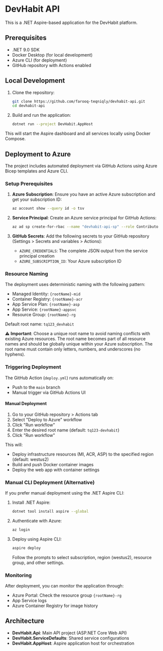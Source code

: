 # DevHabit API

This is a .NET Aspire-based application for the DevHabit platform.

## Prerequisites

- .NET 9.0 SDK
- Docker Desktop (for local development)
- Azure CLI (for deployment)
- GitHub repository with Actions enabled

## Local Development

1. Clone the repository:

   ```bash
   git clone https://github.com/farooq-teqniqly/devhabit-api.git
   cd devhabit-api
   ```

2. Build and run the application:

   ```bash
   dotnet run --project DevHabit.AppHost
   ```

This will start the Aspire dashboard and all services locally using Docker Compose.

## Deployment to Azure

The project includes automated deployment via GitHub Actions using Azure Bicep templates and Azure CLI.

### Setup Prerequisites

1. **Azure Subscription**: Ensure you have an active Azure subscription and get your subscription ID:

   ```bash
   az account show --query id -o tsv
   ```

2. **Service Principal**: Create an Azure service principal for GitHub Actions:

   ```bash
   az ad sp create-for-rbac --name "devhabit-api-sp" --role Contributor --scopes /subscriptions/YOUR_SUBSCRIPTION_ID --sdk-auth
   ```

3. **GitHub Secrets**: Add the following secrets to your GitHub repository (Settings > Secrets and variables > Actions):
   - `AZURE_CREDENTIALS`: The complete JSON output from the service principal creation
   - `AZURE_SUBSCRIPTION_ID`: Your Azure subscription ID

### Resource Naming

The deployment uses deterministic naming with the following pattern:

- Managed Identity: `{rootName}-mid`
- Container Registry: `{rootName}-acr`
- App Service Plan: `{rootName}-asp`
- App Service: `{rootName}-appsvc`
- Resource Group: `{rootName}-rg`

Default root name: `tq123_devhabit`

⚠️ **Important**: Choose a unique root name to avoid naming conflicts with existing Azure resources. The root name becomes part of all resource names and should be globally unique within your Azure subscription. The root name must contain only letters, numbers, and underscores (no hyphens).

### Triggering Deployment

The GitHub Action (`deploy.yml`) runs automatically on:

- Push to the `main` branch
- Manual trigger via GitHub Actions UI

#### Manual Deployment

1. Go to your GitHub repository > Actions tab
2. Select "Deploy to Azure" workflow
3. Click "Run workflow"
4. Enter the desired root name (default: `tq123-devhabit`)
5. Click "Run workflow"

This will:

- Deploy infrastructure resources (MI, ACR, ASP) to the specified region (default: westus2)
- Build and push Docker container images
- Deploy the web app with container settings

### Manual CLI Deployment (Alternative)

If you prefer manual deployment using the .NET Aspire CLI:

1. Install .NET Aspire:

   ```bash
   dotnet tool install aspire --global
   ```

2. Authenticate with Azure:

   ```bash
   az login
   ```

3. Deploy using Aspire CLI:

   ```bash
   aspire deploy
   ```

   Follow the prompts to select subscription, region (westus2), resource group, and other settings.

### Monitoring

After deployment, you can monitor the application through:

- Azure Portal: Check the resource group `{rootName}-rg`
- App Service logs
- Azure Container Registry for image history

## Architecture

- **DevHabit.Api**: Main API project (ASP.NET Core Web API)
- **DevHabit.ServiceDefaults**: Shared service configurations
- **DevHabit.AppHost**: Aspire application host for orchestration
